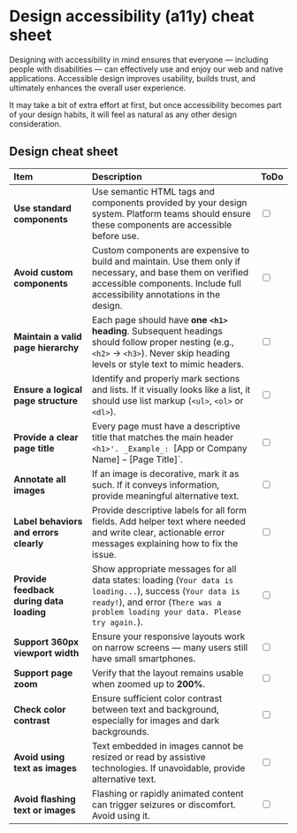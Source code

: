# Design accessibility (a11y) cheat sheet

Designing with accessibility in mind ensures that everyone — including people with disabilities — can effectively use 
and enjoy our web and native applications. Accessible design improves usability, builds trust, and ultimately enhances 
the overall user experience.

It may take a bit of extra effort at first, but once accessibility becomes part of your design habits, it will feel as 
natural as any other design consideration.

## Design cheat sheet
| Item                                            | Description                                                                                                                                                                                   | ToDo                      |
|:------------------------------------------------|:----------------------------------------------------------------------------------------------------------------------------------------------------------------------------------------------|:--------------------------|
| **Use standard components**                     | Use semantic HTML tags and components provided by your design system. Platform teams should ensure these components are accessible before use.                                                | <input type="checkbox" /> |
| **Avoid custom components**                     | Custom components are expensive to build and maintain. Use them only if necessary, and base them on verified accessible components. Include full accessibility annotations in the design.     | <input type="checkbox" /> |
| **Maintain a valid page hierarchy**             | Each page should have **one `<h1>` heading**. Subsequent headings should follow proper nesting (e.g., `<h2>` → `<h3>`). Never skip heading levels or style text to mimic headers.             | <input type="checkbox" /> |
| **Ensure a logical page structure**             | Identify and properly mark sections and lists. If it visually looks like a list, it should use list markup (`<ul>`, `<ol>` or `<dl>`).                                                        | <input type="checkbox" /> |  
| **Provide a clear page title**                  | Every page must have a descriptive title that matches the main header `<h1>'. _Example_: `[App or Company Name] – [Page Title]`.                                                              | <input type="checkbox" /> |
| **Annotate all images**                         | If an image is decorative, mark it as such. If it conveys information, provide meaningful alternative text.                                                                                   | <input type="checkbox" /> |                          
| **Label behaviors and errors clearly**          | Provide descriptive labels for all form fields. Add helper text where needed and write clear, actionable error messages explaining how to fix the issue.                                      | <input type="checkbox" /> |
| **Provide feedback during data loading**        | Show appropriate messages for all data states: loading (`Your data is loading...`), success (`Your data is ready!`), and error (`There was a problem loading your data. Please try again.`).  | <input type="checkbox" /> |
| **Support 360px viewport width**                | Ensure your responsive layouts work on narrow screens — many users still have small smartphones.                                                                                              | <input type="checkbox" /> |
| **Support page zoom**                           | Verify that the layout remains usable when zoomed up to **200%**.                                                                                                                             | <input type="checkbox" /> |
| **Check color contrast**                        | Ensure sufficient color contrast between text and background, especially for images and dark backgrounds.                                                                                     | <input type="checkbox" /> |
| **Avoid using text as images**                  | Text embedded in images cannot be resized or read by assistive technologies. If unavoidable, provide alternative text.                                                                        | <input type="checkbox" /> |
| **Avoid flashing text or images**               | Flashing or rapidly animated content can trigger seizures or discomfort. Avoid using it.                                                                                                      | <input type="checkbox" /> |
